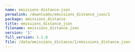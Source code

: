 ```yaml
---
name: emissions-distance-json
permalink: /downloads/emissions_distance_json/1
package: emissions_distance
title: emissions_distance_json
filename: emissions_distance.json
version: '1'
full_version: 1.1.0
file: /data/emissions_distance/1/emissions_distance.json
---
```

